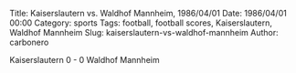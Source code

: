Title: Kaiserslautern vs. Waldhof Mannheim, 1986/04/01
Date: 1986/04/01 00:00
Category: sports
Tags: football, football scores, Kaiserslautern, Waldhof Mannheim
Slug: kaiserslautern-vs-waldhof-mannheim
Author: carbonero


Kaiserslautern 0 - 0 Waldhof Mannheim
